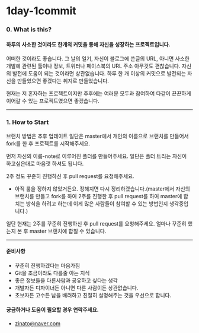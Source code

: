 # 1day-1commit



### 0. What is this?

#### 하루의 사소한 것이라도 한개의 커밋을 통해 자신을 성장하는 프로젝트입니다.


어떠한 것이라도 좋습니다. 그 날의 일기, 자신이 블로그에 쓴글의 URL, 아니면 사소한 개발에 관련된 툴이나 정보, 트위터나 페이스북의 URL 주소 아무것도 괜찮습니다.
자신의 발전에 도움이 되는 것이라면 상관없습니다.
하루 한 개 이상의 커밋으로 발전되는 자신을 만들었으면 좋겠다는 취지로 만들었습니다.

현재는 저 혼자하는 프로젝트이지만 추후에는 여러분 모두과 참여하여 다같이 끈끈하게 이어갈 수 있는 프로젝트였으면 좋겠습니다.

* * *

### 1. How to Start
브랜치 방법은 추후 업데이트 일단은 master에서 개인의 이름으로 브랜치를 만들어서 fork를 한 후 프로젝트를 시작해주세요. 

먼저 자신의 이름-note로 이루어진 폴더를 만들어주세요. 일단은 폴더 트리는 자신이 하고싶은대로 마음껏 하셔도 됩니다. 

2주 정도 꾸준히 진행하신 후 pull request를 요청해주세요. 

* 아직 룰을 정하지 않았거든요. 정해지면 다시 정리하겠습니다.(master에서 자신의 브랜치를 만들고 fork를 하여 2주를 진행한 후 pull request를 하여 master에 합치는 방식을 하려고 하는데
이게 많은 사람들이 참여할 수 있는 방법인지 생각중입니다.)

일단 현재는 2주를 꾸준히 진행하신 후 pull request를 요청해주세요. 얼마나 꾸준히 했는지 본 후 master 브랜치에 합칠 수 있습니다. 

* * *



#### 준비사항 <br />
* 꾸준히 진행하겠다는 마음가짐
* Git을 조금이라도 다를줄 아는 지식
* 좋은 정보들을 다른사람과 공유하고 싶다는 생각
* 개발자든 디자이너든 아니면 다른 사람이든 상관없습니다.
* 초보자든 고수든 남을 배려하고 친절히 설명해주는 것을 우선으로 합니다.


#### 궁금하거나 도움이 필요할 경우 연락주세요.  <br />
* zinato@naver.com